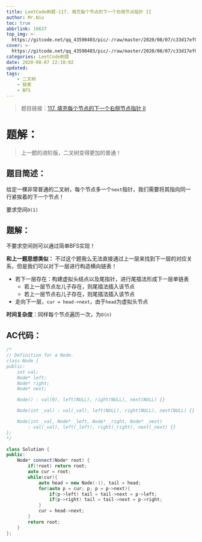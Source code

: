 ```yaml
---
title: LeetCode刷题-117. 填充每个节点的下一个右侧节点指针 II
author: Mr.Niu
toc: true
abbrlink: 18637
top_img: >-
  https://gitcode.net/qq_43590403/pic/-/raw/master/2020/08/07/c33d17ef06cd5cb22550f3b37bd3ce38.png
cover: >-
  https://gitcode.net/qq_43590403/pic/-/raw/master/2020/08/07/c33d17ef06cd5cb22550f3b37bd3ce38.png
categories: LeetCode刷题
date: 2020-08-07 22:10:02
updated:
tags:
	- 二叉树
	- 链表
	- BFS
---
```








> 题目链接：[117. 填充每个节点的下一个右侧节点指针 II](https://leetcode-cn.com/problems/populating-next-right-pointers-in-each-node-ii/)



# 题解：



> 上一题的进阶版，二叉树变得更加的普通！



## 题目简述：

给定一棵非常普通的二叉树，每个节点多一个`next`指针，我们需要将其指向同一行紧挨着的下一个节点！

要求空间`O(1)`

## 题解：

不要求空间则可以通过简单BFS实现！

**和上一题思想类似：** 不过这个题我么无法直接通过上一层来找到下一层的对应关系，但是我们可以对下一层进行构造横向链表！

- 若下一层存在：构建虚拟头结点以及尾指针，进行尾插法形成下一层单链表
  - 若上一层节点左儿子存在，则尾插法插入该节点
  - 若上一层节点右儿子存在，则尾插法插入该节点
- 走向下一层，`cur = head->next`，由于`head`为虚拟头节点







**时间复杂度**：同样每个节点遍历一次，为`O(n)`

## AC代码：



```c++
/*
// Definition for a Node.
class Node {
public:
    int val;
    Node* left;
    Node* right;
    Node* next;

    Node() : val(0), left(NULL), right(NULL), next(NULL) {}

    Node(int _val) : val(_val), left(NULL), right(NULL), next(NULL) {}

    Node(int _val, Node* _left, Node* _right, Node* _next)
        : val(_val), left(_left), right(_right), next(_next) {}
};
*/

class Solution {
public:
    Node* connect(Node* root) {
        if(!root) return root;
        auto cur = root;
        while(cur){
            auto head = new Node(-1), tail = head;
            for(auto p = cur; p; p = p->next){
                if(p->left) tail = tail->next = p->left;
                if(p->right) tail = tail->next = p->right;
            }
            cur = head->next;
        }
        return root;
    }
};
```



